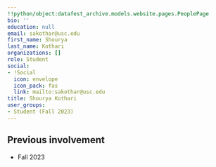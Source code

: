 ```yaml
---
!!python/object:datafest_archive.models.website.pages.PeoplePage
bio: ''
education: null
email: sakothar@usc.edu
first_name: Shourya
last_name: Kothari
organizations: []
role: Student
social:
- !Social
  icon: envelope
  icon_pack: fas
  link: mailto:sakothar@usc.edu
title: Shourya Kothari
user_groups:
- Student (Fall 2023)
---
```



## Previous involvement

* Fall 2023

